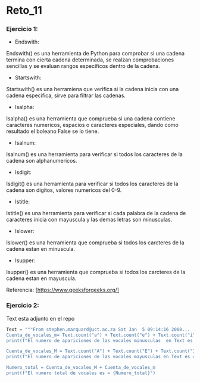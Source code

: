 # Reto_11

### Ejercicio 1:

- Endswith:

Endswith() es una herramienta de Python para comprobar si una cadena termina con cierta cadena determinada, se realzan comprobaciones sencillas y se evaluan rangos específicos dentro de la cadena.

- Startswith:

Startswith() es una herramiena que verifica si la cadena inicia con una cadena especifica, sirve para filtrar las cadenas.

- Isalpha:

Isalpha() es una herramienta que comprueba si una cadena contiene caracteres numericos, espacios o caracteres especiales, dando como resultado el boleano False se lo tiene.

- Isalnum:

Isalnum() es una herramienta para verificar si todos los caracteres de la cadena son alphanumericos.

- Isdigit:

Isdigit() es una herramienta para verificar si todos los caracteres de la cadena son digitos, valores numericos del 0-9.

- Istitle:

Istitle() es una herramienta para verificar si cada palabra de la cadena de caracteres inicia con mayuscula y las demas letras son minusculas.

- Islower:

Islower() es una herramienta que comprueba si todos los carcteres de la cadena estan en minuscula.

- Isupper:

Isupper() es una herramienta que comprueba si todos los carcteres de la cadena estan en mayuscula.

Referencia:
[https://www.geeksforgeeks.org/]

### Ejercicio 2:
Text esta adjunto en el repo
```python
Text = """From stephen.marquard@uct.ac.za Sat Jan  5 09:14:16 2008...
Cuenta_de_vocales_m= Text.count("a") + Text.count("e") + Text.count("i") + Text.count("o") + Text.count("u")
print(f"El numero de apariciones de las vocales minusculas  en Text es = {Cuenta_de_vocales_m}")

Cuenta_de_vocales_M = Text.count("A") + Text.count("E") + Text.count("I") + Text.count("O") + Text.count("U")
print(f"El numero de apariciones de las vocales mayusculas en Text es = {Cuenta_de_vocales_M}")

Numero_total = Cuenta_de_vocales_M + Cuenta_de_vocales_m
print(f"El numero total de vocales es = {Numero_total}")
```
